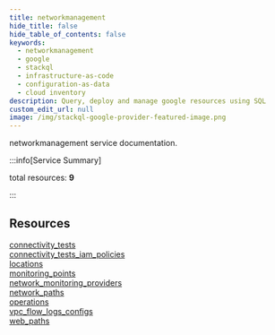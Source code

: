 ```yaml
---
title: networkmanagement
hide_title: false
hide_table_of_contents: false
keywords:
  - networkmanagement
  - google
  - stackql
  - infrastructure-as-code
  - configuration-as-data
  - cloud inventory
description: Query, deploy and manage google resources using SQL
custom_edit_url: null
image: /img/stackql-google-provider-featured-image.png
---
```


networkmanagement service documentation.

:::info[Service Summary]

total resources: __9__  

:::

## Resources
<div class="row">
<div class="providerDocColumn">
<a href="/services/networkmanagement/connectivity_tests/">connectivity_tests</a><br />
<a href="/services/networkmanagement/connectivity_tests_iam_policies/">connectivity_tests_iam_policies</a><br />
<a href="/services/networkmanagement/locations/">locations</a><br />
<a href="/services/networkmanagement/monitoring_points/">monitoring_points</a><br />
<a href="/services/networkmanagement/network_monitoring_providers/">network_monitoring_providers</a>
</div>
<div class="providerDocColumn">
<a href="/services/networkmanagement/network_paths/">network_paths</a><br />
<a href="/services/networkmanagement/operations/">operations</a><br />
<a href="/services/networkmanagement/vpc_flow_logs_configs/">vpc_flow_logs_configs</a><br />
<a href="/services/networkmanagement/web_paths/">web_paths</a>
</div>
</div>